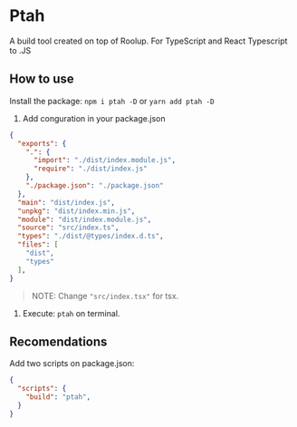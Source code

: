 # Ptah

A build tool created on top of Roolup. For TypeScript and React Typescript to .JS

## How to use

Install the package: `npm i ptah -D` or `yarn add ptah -D`

1. Add conguration in your package.json

```json
{
  "exports": {
    ".": {
      "import": "./dist/index.module.js",
      "require": "./dist/index.js"
    },
    "./package.json": "./package.json"
  },
  "main": "dist/index.js",
  "unpkg": "dist/index.min.js",
  "module": "dist/index.module.js",
  "source": "src/index.ts",
  "types": "./dist/@types/index.d.ts",
  "files": [
    "dist",
    "types"
  ],
}

```

> NOTE: Change `"src/index.tsx"` for tsx.

1. Execute: `ptah` on terminal.

## Recomendations

Add two scripts on package.json:

```json
{
  "scripts": {
    "build": "ptah",
  }
}
```
